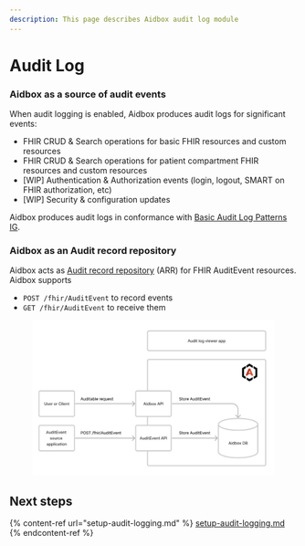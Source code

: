```yaml
---
description: This page describes Aidbox audit log module
---
```


# Audit Log

### Aidbox as a source of audit events

When audit logging is enabled, Aidbox produces audit logs for significant events:

* FHIR CRUD & Search operations for basic FHIR resources and custom resources
* FHIR CRUD & Search operations for patient compartment FHIR resources and custom resources
* \[WIP] Authentication & Authorization events (login, logout, SMART on FHIR authorization, etc)
* \[WIP] Security & configuration updates

Aidbox produces audit logs in conformance with [Basic Audit Log Patterns IG](https://profiles.ihe.net/ITI/BALP/).

### Aidbox as an Audit record repository

Aidbox acts as [Audit record repository](https://profiles.ihe.net/ITI/TF/Volume1/ch-9.html#9.1.1.3) (ARR) for FHIR AuditEvent resources. Aidbox supports

* `POST /fhir/AuditEvent` to record events&#x20;
* `GET /fhir/AuditEvent` to receive them

<figure><img src="../../.gitbook/assets/Screenshot 2023-09-07 at 13.23.08.png" alt=""><figcaption></figcaption></figure>

## Next steps

{% content-ref url="setup-audit-logging.md" %}
[setup-audit-logging.md](setup-audit-logging.md)
{% endcontent-ref %}
